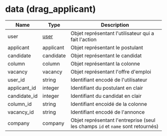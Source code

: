 # data (drag_applicant)

|Name|Type|Description|
|---|---|---|
user|[user](/docs/Schemas/user)|Objet représentant l'utilisateur qui a fait l'action|
applicant|applicant|Objet représentant le postulant|
candidate|candidate|Objet représentant le candidat|
column|column|Objet représentant la colonne|
vacancy|vacancy|Objet représentant l'offre d'emploi|
user_id|string|Identifiant encodé de l'utilisateur|
applicant_id|integer|Identifiant du postulant en clair|
candidate_id|integer|Identifiant du candidat en clair|
column_id|string|Identifiant encoidé de la colonne|
vacancy_id|string|Identifiant encodé de l'annonce|
company|company| Objet représentant l'entreprise (seul les champs `id` et `name` sont retournés)
